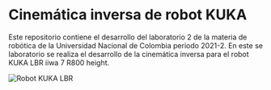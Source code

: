 # Cinemática inversa  de robot KUKA

Este repositorio contiene el desarrollo del laboratorio 2 de la materia de robótica de la Universidad Nacional de Colombia periodo 2021-2. En este se laboratorio se realiza el desarrollo de la cinemática inversa para el robot KUKA LBR iiwa 7 R800 height.

![Robot KUKA LBR](media/imgs/KUKA_LBR.png)

